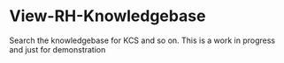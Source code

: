 # View-RH-Knowledgebase
Search the knowledgebase for KCS and so on. This is a work in progress and just for demonstration
